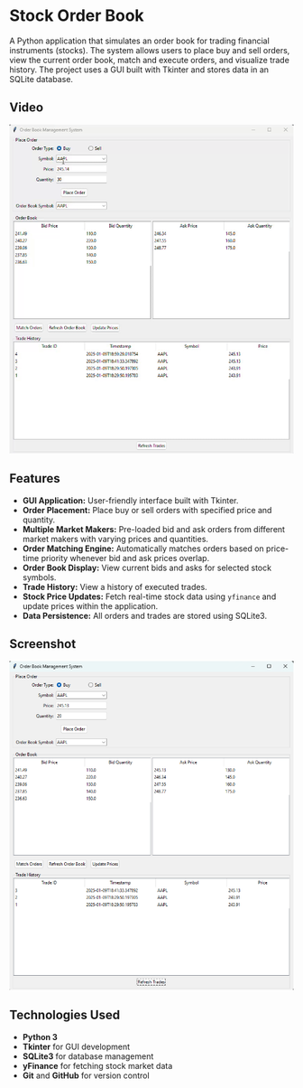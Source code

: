 # **Stock Order Book**

A Python application that simulates an order book for trading financial instruments (stocks). The system allows users to place buy and sell orders, view the current order book, match and execute orders, and visualize trade history. The project uses a GUI built with Tkinter and stores data in an SQLite database.

## **Video**

![Order Book Video](https://github.com/ryanmcle/OrderBook/blob/main/ScreenRecording2025-01-09190043-ezgif.com-video-to-gif-converter.gif)

## **Features**

- **GUI Application:** User-friendly interface built with Tkinter.
- **Order Placement:** Place buy or sell orders with specified price and quantity.
- **Multiple Market Makers:** Pre-loaded bid and ask orders from different market makers with varying prices and quantities.
- **Order Matching Engine:** Automatically matches orders based on price-time priority whenever bid and ask prices overlap.
- **Order Book Display:** View current bids and asks for selected stock symbols.
- **Trade History:** View a history of executed trades.
- **Stock Price Updates:** Fetch real-time stock data using `yfinance` and update prices within the application.
- **Data Persistence:** All orders and trades are stored using SQLite3.

## **Screenshot**

![Order Book GUI Screenshot](https://github.com/ryanmcle/OrderBook/blob/main/OrderBook.png)

## **Technologies Used**

- **Python 3**
- **Tkinter** for GUI development
- **SQLite3** for database management
- **yFinance** for fetching stock market data
- **Git** and **GitHub** for version control
